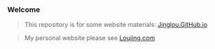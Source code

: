 ### Welcome

>This repository is for some website materials: [Jinglou.GitHub.io](http://jinglou.github.io "Jinglou.GitHub.io")

>My personal website please see [Loujing.com](http://www.loujing.com "Loujing.com")



